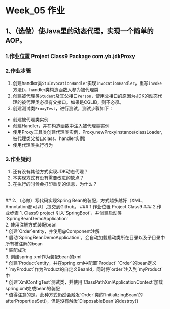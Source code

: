 # Week_05 作业
## 1、（选做）使Java里的动态代理，实现一个简单的AOP。
### 1.作业位置 Project Class9 Package com.yb.jdkProxy
### 2.作业步骤
1. 创建handler类`StuInvocationHandler`实现`InvocationHandler`，重写`invoke`方法()，handler类构造函数入参为被代理类<br>
2. 创建被代理类`Student`及其父接口`Person`，使用父接口的原因为JDK的动态代理的被代理类必须有父接口。如果是CGLIB，则不必须。<br>
3. 创建测试类`ProxyTest`，进行测试，测试步骤如下：<br>
* 创建被代理类实例<br>
* 创建Handler，并在构造函数中注入被代理类实例<br>
* 使用Proxy工具类创建代理类实例，Proxy.newProxyInstance(classLoader, 被代理类父接口class，handler实例)<br>
* 使用代理类执行行为<br>
### 3.作业疑问
1. 还有没有其他方式实现JDK动态代理？<br>
2. 本实现方式有没有需要改进的缺点？<br>
3. 在执行的时候会打印重复的信息，为什么？<br>
<br>
## 2、（必做）写代码实现Spring Bean的装配，方式越多越好（XML、Annotation都可以）,提交到Github。
### 1.作业位置 Project Class9
### 2.作业步骤
1. Class9 project 引入`SpringBoot`，并创建启动类`SpringBeanDemoApplication`<br>
2. 使用注解方式装配bean<br>
* 创建`Order`entity，并使用@Component注解<br>
* 启动`SpringBeanDemoApplication`，会自动加载启动类所在目录以及子目录中所有被注解的bean<br>
* 装配成功<br>
3. 创建spring.xml作为装配bean的xml<br>
* 创建`Product`entity，并在spring.xml中配置`Product` `Order`的bean定义<br>
* `myProduct`作为Product的自定义BeanId，同时将`order`注入到`myProduct`中<br>
* 创建`XmlConfigTest`测试类，并使用`ClassPathXmlApplicationContext`加载spring.xml完成bean的装配<br>
* 值得注意的是，此种方式仍然会触发`Order`类的`InitializingBean`的afterPropertiesSet()，但是没有触发`DisposableBean`的destroy()<br>

